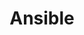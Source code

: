 ---
description: 'Ansible is an automation tool for server provisioning, configuration and management which allows you to organize your servers into groups and more.'
keywords: ["ansible", "configuration management"]
license: '[CC BY-ND 4.0](https://creativecommons.org/licenses/by-nd/4.0)'
published: 2020-07-15
title: Ansible
show_in_lists: true
aliases: ['/applications/configuration-management/ansible/']
authors: ["Linode"]
contributors: ["Linode"]
---